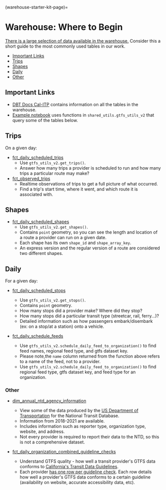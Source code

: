 (warehouse-starter-kit-page)=
# Warehouse: Where to Begin
[There is a large selection of data available in the warehouse.](https://console.cloud.google.com/bigquery?project=cal-itp-data-infra&ws=!1m0) Consider this a short guide to the most commonly used tables in our work.

* [Important Links](#links)
* [Trips](#trips)
* [Shapes](#shapes)
* [Daily](#daily)
* [Other](#other)

## Important Links
* [DBT Docs Cal-ITP](https://dbt-docs.calitp.org/#!/overview) contains information on all the tables in the warehouse.
* [Example notebook](https://github.com/cal-itp/data-analyses/blob/main/starter_kit/gtfs_utils_v2_examples.ipynb)
 uses functions in `shared_utils.gtfs_utils_v2` that query some of the tables below.

## Trips
On a given day:
* [fct_daily_scheduled_trips](https://dbt-docs.calitp.org/#!/model/model.calitp_warehouse.fct_daily_scheduled_trips)
    * Use `gtfs_utils_v2.get_trips()`.
    * Answer how many trips a provider is scheduled to run and how many trips a particular route may make?
* [fct_observed_trips](https://dbt-docs.calitp.org/#!/model/model.calitp_warehouse.fct_observed_trips)
    * Realtime observations of trips to get a full picture of what occurred.
    * Find a trip's start time, where it went, and which route it is associated with.

## Shapes
* [fct_daily_scheduled_shapes](https://dbt-docs.calitp.org/#!/model/model.calitp_warehouse.fct_daily_scheduled_shapes)
    * Use `gtfs_utils_v2.get_shapes()`.
    * Contains `point` geometry, so you can see the length and location of a route a provider can run on a given date.
    * Each shape has its own `shape_id` and `shape_array_key`.
    * An express version and the regular version of a route are considered two different shapes.

## Daily
For a given day:
* [fct_daily_scheduled_stops](https://dbt-docs.calitp.org/#!/model/model.calitp_warehouse.fct_daily_scheduled_stops)
    * Use `gtfs_utils_v2.get_stops()`.
    * Contains `point` geometry.
    * How many stops did a provider make? Where did they stop?
    * How many stops did a particular transit type (streetcar, rail, ferry...)?
    * Detailed information such as how passengers embark/disembark (ex: on a stop/at a station) onto a vehicle.

* [fct_daily_schedule_feeds](https://dbt-docs.calitp.org/#!/model/model.calitp_warehouse.fct_daily_schedule_feeds)
    * Use `gtfs_utils_v2.schedule_daily_feed_to_organization()` to find feed names, regional feed type, and gtfs dataset key.
    * Please note,the `name` column returned from the function above refers to a name of the feed, not to a provider.
    * Use `gtfs_utils_v2.schedule_daily_feed_to_organization()` to find regional feed type, gtfs dataset key, and feed type for an organization.

### Other
* [dim_annual_ntd_agency_information](https://dbt-docs.calitp.org/#!/model/model.calitp_warehouse.dim_annual_database_agency_information)
    * View some of the data produced by the [US Department of Transportation](https://www.transit.dot.gov/ntd) for the National Transit Database.
    * Information from 2018-2021 are available.
    * Includes information such as reporter type, organization type, website, and address.
    * Not every provider is required to report their data to the NTD, so this is not a comprehensive dataset.

* [fct_daily_organization_combined_guideline_checks](https://dbt-docs.calitp.org/#!/model/model.calitp_warehouse.fct_daily_organization_combined_guideline_checks)
    * Understand GTFS quality - how well a transit provider's GTFS data conforms to [California's Transit Data Guidelines](https://dot.ca.gov/cal-itp/california-transit-data-guidelines).
    * Each provider [has one row per guideline check](https://dbt-docs.calitp.org/#!/model/model.calitp_warehouse.int_gtfs_quality__guideline_checks_long). Each row details how well a provider's GTFS data conforms to a certain guideline (availability on website, accurate accessibility data, etc).
